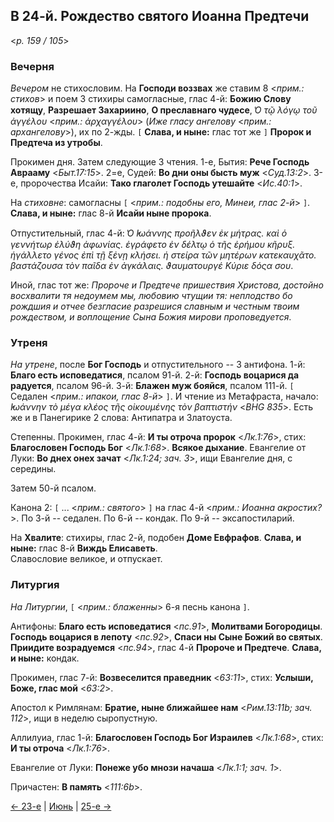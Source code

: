 
## В 24-й. Рождество святого Иоанна Предтечи

<*p. 159 / 105*>

### Вечерня

*Вечером* не стихословим. На **Господи воззвах** же ставим 8 <*прим.: стихов*> и поем 3 стихиры самогласные, 
глас 4-й: **Божию Слову хотящу**, **Разрешает Захариино**, **О преславнаго чудесе**, 
*̔Ο τῷ λόγῳ τοῦ ἀγγέλου* <*прим.: ἀρχαγγέλου*> (*Иже гласу ангелову* <*прим.: архангелову*>), их по 2-жды. 
`[` **Слава, и ныне:** глас тот же `]` **Пророк и Предтеча из утробы**. 

Прокимен дня. Затем следующие 3 чтения. 
1-е, Бытия: **Рече Господь Аврааму** <*Быт.17:15*>. 
2=е, Судей: **Во дни оны бысть муж** <*Суд.13:2*>. 
3-е, пророчества Исайи: **Тако глаголет Господь утешайте** <*Ис.40:1*>. 

На *стиховне*: самогласны `[` <*прим.: подобны его, Минеи, глас 2-й*> `]`. 
**Слава, и ныне:** глас 8-й **Исайи ныне пророка**.   

Отпустительный, глас 4-й: *̔Ο ̓Ιωάννης προῆλϑεν ἐκ μήτρας. καὶ ὁ γεννήτωρ ἐλύϑη ἀφωνίας. ἐγράφετο 
ἐν δέλτῳ ὁ τῆς ἐρήμου κῆρυξ. ἡγάλλετο γένος ἐπὶ τῇ ξἐνῃ κλήσει. ἡ στείρα τῶν μητέρων κατεκαυχᾶτο. 
βαστάζουσα τὸν παῖδα ἐν ἀγκάλαις. ϑαυματουργέ Κύριε δόςα σου*. 

Иной, глас тот же: *Пророче и Предтече пришествия Христова, достойно восхвалити тя недоумем мы, 
любовию чтущии тя: неплодство бо рождшия и отчее безгласие разрешися славным и честным твоим рождеством, 
и воплощение Сына Божия мирови проповедуется*.  

### Утреня

*На утрене*, после **Бог Господь** и отпустительного -- 3 антифона. 
1-й: **Благо есть исповедатися**, псалом 91-й. 
2-й: **Господь воцарися да радуется**, псалом 96-й. 
3-й: **Блажен муж бояйся**, псалом 111-й. 
`[` Седален <*прим.: ипакои, глас 8-й*> `]`. 
И чтение из Метафраста, начало: *̓Ιωάννην τὸ μέγα κλέος τῆς οἰκουμένης τὸν βαπτιστήν* <*BHG 835*>.
Есть же и в Панегирике 2 слова: Антипатра и Златоуста. 

Степенны. Прокимен, глас 4-й: **И ты отроча пророк** <*Лк.1:76*>, стих: **Благословен Господь Бог** <*Лк.1:68*>. 
**Всякое дыхание**. Евангелие от Луки: **Во днех онех зачат** <*Лк.1:24; зач. 3*>, ищи Евангелие дня, с середины.

Затем 50-й псалом. 

Канона 2: `[` ... <*прим.: святого*> `]` на глас 4-й <*прим.: Иоанна акростих?*>. 
По 3-й -- седален. 
По 6-й -- кондак. 
По 9-й -- эксапостиларий. 

На **Хвалите**: стихиры, глас 2-й, подобен **Доме Евфрафов**. **Слава, и ныне:** глас 8-й **Виждь Елисаветь**.  
Славословие великое, и отпускает. 

### Литургия

*На Литургии*, `[` <*прим.: блаженны*> 6-я песнь канона `]`.   

Антифоны: **Благо есть исповедатися** <*пс.91*>, **Молитвами Богородицы**. 
**Господь воцарися в лепоту** <*пс.92*>, **Спаси ны Сыне Божий во святых**. 
**Приидите возрадуемся** <*пс.94*>, глас 4-й **Пророче и Предтече**. 
**Слава, и ныне:** кондак. 

Прокимен, глас 7-й: **Возвеселится праведник** <*63:11*>, стих: **Услыши, Боже, глас мой** <*63:2*>.
 
Апостол к Римлянам: **Братие, ныне ближайшее нам** <*Рим.13:11b; зач. 112*>, ищи в неделю сыропустную. 

Аллилуиа, глас 1-й: **Благословен Господь Бог Израилев** <*Лк.1:68*>, стих: **И ты отроча** <*Лк.1:76*>.  
 
Евангелие от Луки: **Понеже убо мнози начаша** <*Лк.1:1; зач. 1*>. 
 
Причастен: **В память** <*111:6b*>. 

[← 23-е](06_23_MES.ru.md) | [Июнь](README.md#24-й) | [25-е →](06_25_MES.ru.md)
